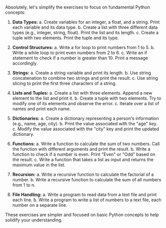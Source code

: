 Absolutely, let's simplify the exercises to focus on fundamental Python concepts:

1. **Data Types:**
   a. Create variables for an integer, a float, and a string. Print each variable and its data type.
   b. Create a list with three different data types (e.g., integer, string, float). Print the list and its length.
   c. Create a tuple with two elements. Print the tuple and its type.

2. **Control Structures:**
   a. Write a for loop to print numbers from 1 to 5.
   b. Write a while loop to print even numbers from 2 to 6.
   c. Write an if statement to check if a number is greater than 10. Print a message accordingly.

3. **Strings:**
   a. Create a string variable and print its length.
   b. Use string concatenation to combine two strings and print the result.
   c. Use string slicing to print the first three characters of a string.

4. **Lists and Tuples:**
   a. Create a list with three elements. Append a new element to the list and print it.
   b. Create a tuple with two elements. Try to modify one of its elements and observe the error.
   c. Iterate over a list of names and print each name.

5. **Dictionaries:**
   a. Create a dictionary representing a person's information (e.g., name, age, city).
   b. Print the value associated with the "age" key.
   c. Modify the value associated with the "city" key and print the updated dictionary.

6. **Functions:**
   a. Write a function to calculate the sum of two numbers. Call the function with different arguments and print the result.
   b. Write a function to check if a number is even. Print "Even" or "Odd" based on the result.
   c. Write a function that takes a list as input and returns the maximum value in the list.

7. **Recursion:**
   a. Write a recursive function to calculate the factorial of a number.
   b. Write a recursive function to calculate the sum of all numbers from 1 to n.

8. **File Handling:**
   a. Write a program to read data from a text file and print each line.
   b. Write a program to write a list of numbers to a text file, each number on a separate line.

These exercises are simpler and focused on basic Python concepts to help solidify your understanding.